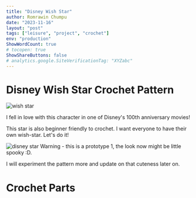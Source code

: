 ```yaml
---
title: "Disney Wish Star"
author: Romrawin Chumpu
date: "2023-11-16"
layout: "post"
tags: ["leisure", "project", "crochet"]
env: "production"
ShowWordCount: true
# tocopen: true
ShowShareButtons: false
# analytics.google.SiteVerificationTag: "XYZabc"
---
```


# Disney Wish Star Crochet Pattern

![wish star](https://i.ytimg.com/vi/qf44DJ8-a5k/maxresdefault.jpg)

I fell in love with this character in one of Disney's 100th anniversary movies!

This star is also beginner friendly to crochet. I want everyone to have their own wish-star. Let's do it!

![disney star](/images/project/disney_wish_star.jpg)
Warning - this is a prototype 1, the look now might be little spooky :D.

I will experiment the pattern more and update on that cuteness later on. 

# Crochet Parts
